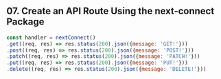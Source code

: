 ## 07. Create an API Route Using the next-connect Package

<Timestamp start="0:05" end="0:07">
    
```jsx
const handler = nextConnect()
.get((req, res) => res.status(200).json({message: 'GET!'}))
.post((req, res) => res.status(200).json({message: 'POST!'}))
.patch((req, res) => res.status(200).json({message: 'PATCH!'}))
.put((req, res) => res.status(200).json({message: 'PUT!'}))
.delete((req, res) => res.status(200).json({message: 'DELETE!'}))
```

</Timestamp>

